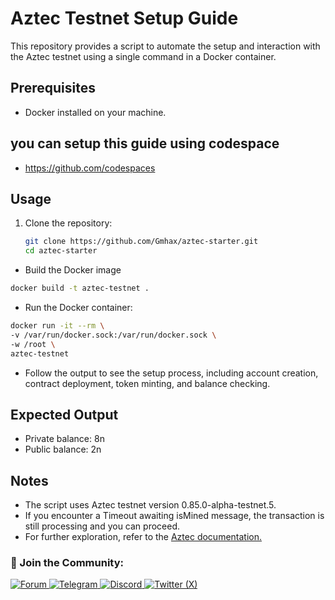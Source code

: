 
# Aztec Testnet Setup Guide

This repository provides a script to automate the setup and interaction with the Aztec testnet using a single command in a Docker container.

## Prerequisites
- Docker installed on your machine.

## you can setup this guide using codespace
- https://github.com/codespaces

## Usage
1. Clone the repository:
   ```bash
   git clone https://github.com/Gmhax/aztec-starter.git
   cd aztec-starter
   ```

  - Build the Docker image
   ```bash
   docker build -t aztec-testnet .
   ```

  - Run the Docker container:
   ```bash
   docker run -it --rm \
  -v /var/run/docker.sock:/var/run/docker.sock \
  -w /root \
  aztec-testnet
   ```

 - Follow the output to see the setup process, including account creation, contract deployment, token minting, and balance checking.

## Expected Output
- Private balance: 8n
- Public balance: 2n

## Notes
- The script uses Aztec testnet version 0.85.0-alpha-testnet.5.
- If you encounter a Timeout awaiting isMined message, the transaction is still processing and you can proceed.
- For further exploration, refer to the [Aztec documentation.](https://docs.aztec.network/developers/guides/getting_started_on_testnet)




### 💬 Join the Community:

<p align="left">
  <a href="https://forum.aztec.network">
    <img src="https://img.shields.io/badge/Aztec%20%20Forum-5C4C9F?style=for-the-badge&logo=startrek&logoColor=white" alt="Forum">
  </a>  
  <a href="https://t.me/AztecAnnouncements_Official">
    <img src="https://img.shields.io/badge/Telegram-26A5E4?logo=telegram&logoColor=white&style=for-the-badge" alt="Telegram">
  </a>
  <a href="https://discord.gg/aztec">
    <img src="https://img.shields.io/badge/Discord-5865F2?logo=discord&logoColor=white&style=for-the-badge" alt="Discord">
  </a>
  <a href="https://x.com/aztecnetwork">
    <img src="https://img.shields.io/badge/Twitter-000000?logo=x&logoColor=white&style=for-the-badge" alt="Twitter (X)">
  </a>
</p>
